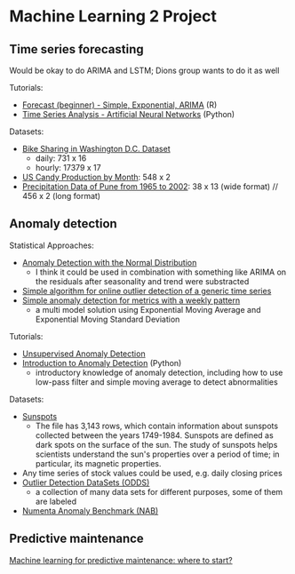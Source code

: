 # Machine Learning 2 Project

## Time series forecasting

Would be okay to do ARIMA and LSTM; Dions group wants to do it as well

Tutorials:

* [Forecast (beginner) - Simple, Exponential, ARIMA](https://www.kaggle.com/goldens/forecast-beginner-simple-exponential-arima?utm_medium=email&utm_source=intercom&utm_campaign=datanotes-20181129) (R)
* [Time Series Analysis - Artificial Neural Networks](https://www.kaggle.com/abhishekmamidi/time-series-analysis-artificial-neural-networks?utm_medium=email&utm_source=intercom&utm_campaign=datanotes-20181129) (Python)

Datasets:

* [Bike Sharing in Washington D.C. Dataset](https://www.kaggle.com/marklvl/bike-sharing-dataset)
    * daily: 731 x 16
    * hourly: 17379 x 17
* [US Candy Production by Month](https://www.kaggle.com/rtatman/us-candy-production-by-month): 548 x 2
* [Precipitation Data of Pune from 1965 to 2002](https://www.kaggle.com/abhishekmamidi/precipitation-data-of-pune-from-1965-to-2002): 38 x 13 (wide format) // 456 x 2 (long format)

## Anomaly detection

Statistical Approaches:

* [Anomaly Detection with the Normal Distribution](https://anomaly.io/anomaly-detection-normal-distribution/)
    * I think it could be used in combination with something like ARIMA on the residuals after seasonality and trend were substracted
* [Simple algorithm for online outlier detection of a generic time series](https://stats.stackexchange.com/questions/1142/simple-algorithm-for-online-outlier-detection-of-a-generic-time-series)
* [Simple anomaly detection for metrics with a weekly pattern](https://machinelearnings.co/data-science-tricks-simple-anomaly-detection-for-metrics-with-a-weekly-pattern-2e236970d77)
    * a multi model solution using Exponential Moving Average and Exponential Moving Standard Deviation

Tutorials:

* [Unsupervised Anomaly Detection](https://www.kaggle.com/victorambonati/unsupervised-anomaly-detection)
* [Introduction to Anomaly Detection](https://www.datascience.com/blog/python-anomaly-detection) (Python)
    * introductory knowledge of anomaly detection, including how to use low-pass filter and simple moving average to detect abnormalities

Datasets:

* [Sunspots](http://www-personal.umich.edu/~mejn/cp/data/sunspots.txt) 
    * The file has 3,143 rows, which contain information about sunspots collected between the years 1749-1984. Sunspots are defined as dark spots on the surface of the sun. The study of sunspots helps scientists understand the sun's properties over a period of time; in particular, its magnetic properties.
* Any time series of stock values could be used, e.g. daily closing prices
* [Outlier Detection DataSets (ODDS)](http://odds.cs.stonybrook.edu/)
    * a collection of many data sets for different purposes, some of them are labeled
* [Numenta Anomaly Benchmark (NAB)](https://www.kaggle.com/boltzmannbrain/nab)

## Predictive maintenance

[Machine learning for predictive maintenance: where to start?](https://medium.com/bigdatarepublic/machine-learning-for-predictive-maintenance-where-to-start-5f3b7586acfb)
